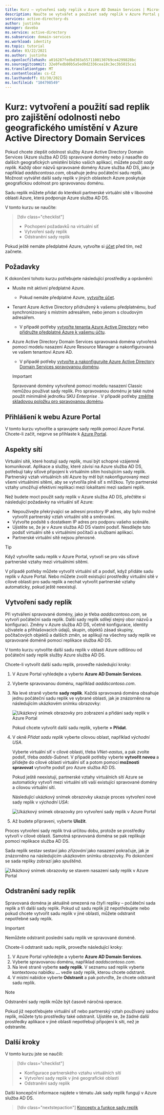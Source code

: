 ```yaml
---
title: Kurz – vytvoření sady replik v Azure AD Domain Services | Microsoft Docs
description: Naučte se vytvářet a používat sady replik v Azure Portal pro odolnost služby s Azure AD Domain Services
services: active-directory-ds
author: justinha
manager: daveba
ms.service: active-directory
ms.subservice: domain-services
ms.workload: identity
ms.topic: tutorial
ms.date: 03/22/2021
ms.author: justinha
ms.openlocfilehash: a016287fedbd303a5571100130769ce4299828bc
ms.sourcegitcommit: 32e0fedb80b5a5ed0d2336cea18c3ec3b5015ca1
ms.translationtype: MT
ms.contentlocale: cs-CZ
ms.lasthandoff: 03/30/2021
ms.locfileid: "104798549"
---
```

# <a name="tutorial-create-and-use-replica-sets-for-resiliency-or-geolocation-in-azure-active-directory-domain-services"></a>Kurz: vytvoření a použití sad replik pro zajištění odolnosti nebo geografického umístění v Azure Active Directory Domain Services

Pokud chcete zlepšit odolnost služby Azure Active Directory Domain Services (Azure služba AD DS) spravované domény nebo ji nasaďte do dalších geografických umístění blízko vašich aplikací, můžete použít *sady replik*. Každý obor názvů spravované domény Azure služba AD DS, jako je například *aaddscontoso.com*, obsahuje jednu počáteční sadu replik. Možnost vytvářet další sady replik v jiných oblastech Azure poskytuje geografickou odolnost pro spravovanou doménu.

Sadu replik můžete přidat do kterékoli partnerské virtuální sítě v libovolné oblasti Azure, která podporuje Azure služba AD DS.

V tomto kurzu se naučíte:

> [!div class="checklist"]
> * Pochopení požadavků na virtuální síť
> * Vytvoření sady replik
> * Odstranění sady replik

Pokud ještě nemáte předplatné Azure, vytvořte si [účet](https://azure.microsoft.com/free/?WT.mc_id=A261C142F) před tím, než začnete.

## <a name="prerequisites"></a>Požadavky

K dokončení tohoto kurzu potřebujete následující prostředky a oprávnění:

* Musíte mít aktivní předplatné Azure.
    * Pokud nemáte předplatné Azure, [vytvořte účet](https://azure.microsoft.com/free/?WT.mc_id=A261C142F).
* Tenant Azure Active Directory přidružený k vašemu předplatnému, buď synchronizovaný s místním adresářem, nebo jenom s cloudovým adresářem.
    * V případě potřeby [vytvořte tenanta Azure Active Directory][create-azure-ad-tenant] nebo [přidružte předplatné Azure k vašemu účtu][associate-azure-ad-tenant].
* Azure Active Directory Domain Services spravovaná doména vytvořená pomocí modelu nasazení Azure Resource Manager a nakonfigurovaná ve vašem tenantovi Azure AD.
    * V případě potřeby [vytvořte a nakonfigurujte Azure Active Directory Domain Services spravovanou doménu][tutorial-create-instance].

    > [!IMPORTANT]
    > Spravované domény vytvořené pomocí modelu nasazení Classic nemůžou používat sady replik. Pro spravovanou doménu je také nutné použít minimálně jednotku SKU *Enterprise* . V případě potřeby [změňte skladovou položku pro spravovanou doménu][howto-change-sku].

## <a name="sign-in-to-the-azure-portal"></a>Přihlášení k webu Azure Portal

V tomto kurzu vytvoříte a spravujete sady replik pomocí Azure Portal. Chcete-li začít, nejprve se přihlaste k [Azure Portal](https://portal.azure.com).

## <a name="networking-considerations"></a>Aspekty sítí

Virtuální sítě, které hostují sady replik, musí být schopné vzájemně komunikovat. Aplikace a služby, které závisí na Azure služba AD DS, potřebují taky síťové připojení k virtuálním sítím hostujícím sady replik. Partnerský vztah virtuálních sítí Azure by měl být nakonfigurovaný mezi všemi virtuálními sítěmi, aby se vytvořila plně síť s mřížkou. Tyto partnerské vztahy umožňují efektivní replikaci mezi lokalitami mezi sadami replik.

Než budete moct použít sady replik v Azure služba AD DS, přečtěte si následující požadavky na virtuální síť Azure:

* Nepoužívejte překrývající se adresní prostory IP adres, aby bylo možné vytvořit partnerský vztah virtuální sítě a směrování.
* Vytvořte podsítě s dostatkem IP adres pro podporu vašeho scénáře.
* Ujistěte se, že je v Azure služba AD DS vlastní podsíť. Nesdílejte tuto podsíť virtuální sítě s virtuálními počítači a službami aplikací.
* Partnerské virtuální sítě nejsou přenosné.

> [!TIP]
> Když vytvoříte sadu replik v Azure Portal, vytvoří se pro vás síťové partnerské vztahy mezi virtuálními sítěmi.
>
> V případě potřeby můžete vytvořit virtuální síť a podsíť, když přidáte sadu replik v Azure Portal. Nebo můžete zvolit existující prostředky virtuální sítě v cílové oblasti pro sadu replik a nechat vytvořit partnerské vztahy automaticky, pokud ještě neexistují.

## <a name="create-a-replica-set"></a>Vytvoření sady replik

Při vytváření spravované domény, jako je třeba *aaddscontoso.com*, se vytvoří počáteční sada replik. Další sady replik sdílejí stejný obor názvů a konfiguraci. Změny v Azure služba AD DS, včetně konfigurace, identity uživatele a přihlašovacích údajů, skupin, objektů zásad skupiny, počítačových objektů a dalších změn, se aplikují na všechny sady replik ve spravované doméně pomocí replikace služba AD DS.

V tomto kurzu vytvoříte další sadu replik v oblasti Azure odlišnou od počáteční sady replik služby Azure služba AD DS.

Chcete-li vytvořit další sadu replik, proveďte následující kroky:

1. V Azure Portal vyhledejte a vyberte **Azure AD Domain Services**.
1. Vyberte spravovanou doménu, například *aaddscontoso.com*.
1. Na levé straně vyberte **sady replik**. Každá spravovaná doména obsahuje jednu počáteční sadu replik ve vybrané oblasti, jak je znázorněno na následujícím ukázkovém snímku obrazovky:

    ![Ukázkový snímek obrazovky pro zobrazení a přidání sady replik v Azure Portal](./media/tutorial-create-replica-set/replica-set-list.png)

    Pokud chcete vytvořit další sadu replik, vyberte **+ Přidat**.

1. V okně *Přidat sadu replik* vyberte cílovou oblast, například *východní USA*.

    Vyberte virtuální síť v cílové oblasti, třeba *VNet-eastus*, a pak zvolte podsíť, třeba *aadds-Subnet*. V případě potřeby vyberte **vytvořit novou** a přidejte do cílové oblasti virtuální síť a potom pomocí **možnosti spravovat** vytvořte podsíť pro Azure služba AD DS.

    Pokud ještě neexistují, partnerské vztahy virtuálních sítí Azure se automaticky vytvoří mezi virtuální sítí vaší existující spravované domény a cílovou virtuální sítí.

    Následující ukázkový snímek obrazovky ukazuje proces vytvoření nové sady replik v *východní USA*:

    ![Ukázkový snímek obrazovky pro vytvoření sady replik v Azure Portal](./media/tutorial-create-replica-set/create-replica-set.png)

1. Až budete připraveni, vyberte **Uložit**.

Proces vytvoření sady replik trvá určitou dobu, protože se prostředky vytvoří v cílové oblasti. Samotná spravovaná doména se pak replikuje pomocí replikace služba AD DS.

Sada replik sestav sestaví jako *zřizování* jako nasazení pokračuje, jak je znázorněno na následujícím ukázkovém snímku obrazovky. Po dokončení se sada repliky zobrazí jako *spuštěná*.

![Ukázkový snímek obrazovky se stavem nasazení sady replik v Azure Portal](./media/tutorial-create-replica-set/replica-set-provisioning.png)

## <a name="delete-a-replica-set"></a>Odstranění sady replik

Spravovaná doména je aktuálně omezená na čtyři repliky – počáteční sada replik a tři další sady replik. Pokud už sadu replik již nepotřebujete nebo pokud chcete vytvořit sadu replik v jiné oblasti, můžete odstranit nepotřebné sady replik.

> [!IMPORTANT]
> Nemůžete odstranit poslední sadu replik ve spravované doméně.

Chcete-li odstranit sadu replik, proveďte následující kroky:

1. V Azure Portal vyhledejte a vyberte **Azure AD Domain Services**.
1. Vyberte spravovanou doménu, například *aaddscontoso.com*.
1. Na levé straně vyberte **sady replik**. V seznamu sad replik vyberte kontextovou nabídku **...** vedle sady replik, kterou chcete odstranit.
1. V místní nabídce vyberte **Odstranit** a pak potvrďte, že chcete odstranit sadu replik.

> [!NOTE]
> Odstranění sady replik může být časově náročná operace.

Pokud již nepotřebujete virtuální síť nebo partnerský vztah používaný sadou replik, můžete tyto prostředky také odstranit. Ujistěte se, že žádné další prostředky aplikace v jiné oblasti nepotřebují připojení k síti, než je odstraníte.

## <a name="next-steps"></a>Další kroky

V tomto kurzu jste se naučili:

> [!div class="checklist"]
> * Konfigurace partnerského vztahu virtuálních sítí
> * Vytvoření sady replik v jiné geografické oblasti
> * Odstranění sady replik

Další koncepční informace najdete v tématu Jak sady replik fungují v Azure služba AD DS.

> [!div class="nextstepaction"]
> [Koncepty a funkce sady replik][concepts-replica-sets]

<!-- INTERNAL LINKS -->
[replica-sets]: concepts-replica-sets.md
[tutorial-create-instance]: tutorial-create-instance-advanced.md
[create-azure-ad-tenant]: ../active-directory/fundamentals/sign-up-organization.md
[associate-azure-ad-tenant]: ../active-directory/fundamentals/active-directory-how-subscriptions-associated-directory.md
[howto-change-sku]: change-sku.md
[concepts-replica-sets]: concepts-replica-sets.md
